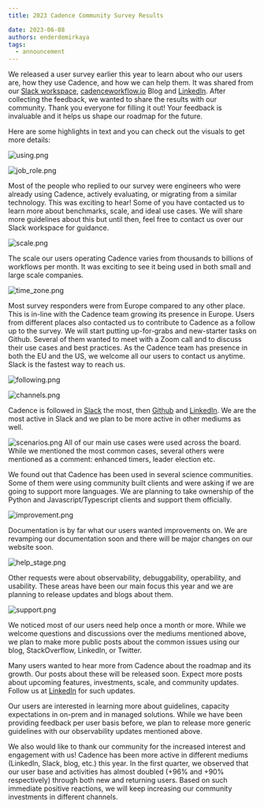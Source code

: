 ```yaml
---
title: 2023 Cadence Community Survey Results

date: 2023-06-08
authors: enderdemirkaya
tags:
  - announcement
---
```


We released a user survey earlier this year to learn about who our users are, how they use Cadence, and how we can help them. It was shared from our [Slack workspace](https://uber-cadence.slack.com/), [cadenceworkflow.io](https://cadenceworkflow.io) Blog and [LinkedIn](https://www.linkedin.com/company/cadenceworkflow/). After collecting the feedback, we wanted to share the results with our community. Thank you everyone for filling it out! Your feedback is invaluable and it helps us shape our roadmap for the future.


Here are some highlights in text and you can check out the visuals to get more details:

![using.png](./2023-survey-results/using.png)

![job_role.png](./2023-survey-results/job_role.png)

Most of the people who replied to our survey were engineers who were already using Cadence, actively evaluating, or migrating from a similar technology. This was exciting to hear! Some of you have contacted us to learn more about benchmarks, scale, and ideal use cases. We will share more guidelines about this but until then, feel free to contact us over our Slack workspace for guidance.

<!-- truncate -->

![scale.png](./2023-survey-results/scale.png)

The scale our users operating Cadence varies from thousands to billions of workflows per month. It was exciting to see it being used in both small and large scale companies.

![time_zone.png](./2023-survey-results/time_zone.png)

Most survey responders were from Europe compared to any other place. This is in-line with the Cadence team growing its presence in Europe. Users from different places also contacted us to contribute to Cadence as a follow up to the survey. We will start putting up-for-grabs and new-starter tasks on Github. Several of them wanted to meet with a Zoom call and to discuss their use cases and best practices. As the Cadence team has presence in both the EU and the US, we welcome all our users to contact us anytime. Slack is the fastest way to reach us.

![following.png](./2023-survey-results/following.png)

![channels.png](./2023-survey-results/channels.png)

Cadence is followed in [Slack](https://uber-cadence.slack.com/) the most, then [Github](https://github.com/cadence-workflow/cadence) and [LinkedIn](https://www.linkedin.com/company/cadenceworkflow/). We are the most active in Slack and we plan to be more active in other mediums as well.

![scenarios.png](./2023-survey-results/scenarios.png)
All of our main use cases were used across the board. While we mentioned the most common cases, several others were mentioned as a comment: enhanced timers, leader election etc.

We found out that Cadence has been used in several science communities. Some of them were using community built clients and were asking if we are going to support more languages. We are planning to take ownership of the Python and Javascript/Typescript clients and support them officially.

![improvement.png](./2023-survey-results/improvement.png)

Documentation is by far what our users wanted improvements on. We are revamping our documentation soon and there will be major changes on our website soon.

![help_stage.png](./2023-survey-results/help_stage.png)

Other requests were about observability, debuggability, operability, and usability. These areas have been our main focus this year and we are planning to release updates and blogs about them.

![support.png](./2023-survey-results/support.png)

We noticed most of our users need help once a month or more. While we welcome questions and discussions over the mediums mentioned above, we plan to make more public posts about the common issues using our blog, StackOverflow, LinkedIn, or Twitter.

Many users wanted to hear more from Cadence about the roadmap and its growth. Our posts about these will be released soon. Expect more posts about upcoming features, investments, scale, and community updates. Follow us at [LinkedIn](https://www.linkedin.com/company/cadenceworkflow/) for such updates.

Our users are interested in learning more about guidelines, capacity expectations in on-prem and in managed solutions. While we have been providing feedback per user basis before, we plan to release more generic guidelines with our observability updates mentioned above.

We also would like to thank our community for the increased interest and engagement with us! Cadence has been more active in different mediums (LinkedIn, Slack, blog, etc.) this year. In the first quarter, we observed that our user base and activities has almost doubled (+96% and +90% respectively) through both new and returning users. Based on such immediate positive reactions, we will keep increasing our community investments in different channels.
